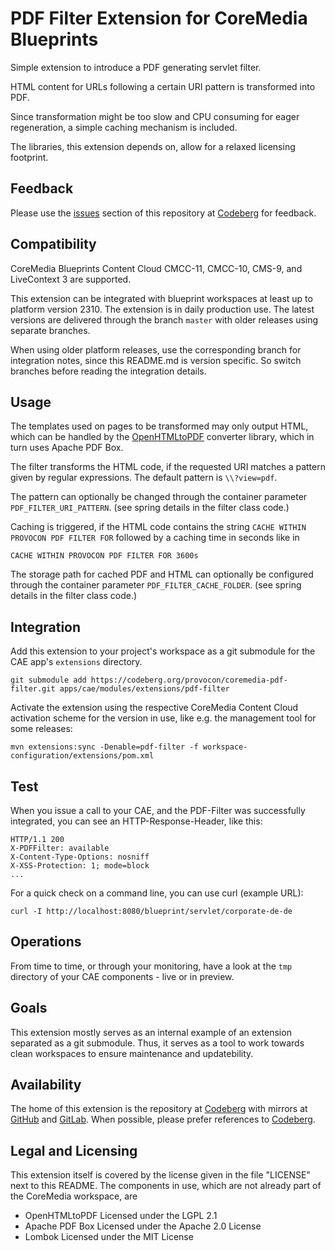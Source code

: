 # PDF Filter Extension for CoreMedia Blueprints

Simple extension to introduce a PDF generating servlet filter.

HTML content for URLs following a certain URI pattern is transformed into PDF.

Since transformation might be too slow and CPU consuming for eager 
regeneration, a simple caching mechanism is included.

The libraries, this extension depends on, allow for a relaxed licensing
footprint.


## Feedback

Please use the [issues][issues] section of this repository at
[Codeberg][codeberg] for feedback.


## Compatibility

CoreMedia Blueprints Content Cloud CMCC-11, CMCC-10, CMS-9, and LiveContext 3
are supported.

This extension can be integrated with blueprint workspaces at least up to
platform version 2310. The extension is in daily production use. The latest
versions are delivered through the branch `master` with older releases using
separate branches.

When using older platform releases, use the corresponding branch for
integration notes, since this README.md is version specific. So switch branches
before reading the integration details.


## Usage

The templates used on pages to be transformed may only output HTML, which can
be handled by the [OpenHTMLtoPDF][openhtmltopdf] converter library, which in
turn uses Apache PDF Box.

The filter transforms the HTML code, if the requested URI matches a pattern
given by regular expressions. The default pattern is `\\?view=pdf`.

The pattern can optionally be changed through the container parameter 
`PDF_FILTER_URI_PATTERN`. (see spring details in the filter class code.)

Caching is triggered, if the HTML code contains the string
`CACHE WITHIN PROVOCON PDF FILTER FOR` followed by a caching time in seconds
like in

```
CACHE WITHIN PROVOCON PDF FILTER FOR 3600s
```

The storage path for cached PDF and HTML can optionally be configured through
the container parameter `PDF_FILTER_CACHE_FOLDER`. (see spring details in the
filter class code.)


## Integration

Add this extension to your project's workspace as a git submodule for the CAE
app's `extensions` directory.

```
git submodule add https://codeberg.org/provocon/coremedia-pdf-filter.git apps/cae/modules/extensions/pdf-filter
```

Activate the extension using the respective CoreMedia Content Cloud activation
scheme for the version in use, like e.g. the management tool for some
releases:

```
mvn extensions:sync -Denable=pdf-filter -f workspace-configuration/extensions/pom.xml
```


## Test

When you issue a call to your CAE, and the PDF-Filter was successfully
integrated, you can see an HTTP-Response-Header, like this:

```
HTTP/1.1 200
X-PDFFilter: available
X-Content-Type-Options: nosniff
X-XSS-Protection: 1; mode=block
...
```

For a quick check on a command line, you can use curl (example URL):

```
curl -I http://localhost:8080/blueprint/servlet/corporate-de-de
```


## Operations

From time to time, or through your monitoring, have a look at the `tmp`
directory of your CAE components - live or in preview.


## Goals

This extension mostly serves as an internal example of an extension separated
as a git submodule. Thus, it serves as a tool to work towards clean workspaces
to ensure maintenance and updatebility.


## Availability

The home of this extension is the repository at [Codeberg][codeberg] with
mirrors at [GitHub][github] and [GitLab][gitlab]. When possible, please prefer
references to [Codeberg][codeberg].


## Legal and Licensing

This extension itself is covered by the license given in the file "LICENSE"
next to this README. The components in use, which are not already part of the
CoreMedia workspace, are

* OpenHTMLtoPDF Licensed under the LGPL 2.1
* Apache PDF Box Licensed under the Apache 2.0 License
* Lombok Licensed under the MIT License


[openhtmltopdf]: https://github.com/danfickle/openhtmltopdf
[issues]: https://codeberg.org/provocon/coremedia-pdf-filter/issues
[github]: https://github.com/provocon/coremedia-pdf-filter
[gitlab]: https://gitlab.com/provocon/coremedia-pdf-filter
[codeberg]: https://codeberg.org/provocon/coremedia-pdf-filter
